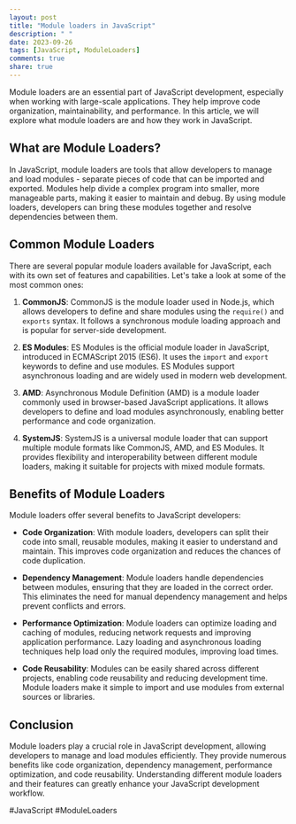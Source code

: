 ```yaml
---
layout: post
title: "Module loaders in JavaScript"
description: " "
date: 2023-09-26
tags: [JavaScript, ModuleLoaders]
comments: true
share: true
---
```


Module loaders are an essential part of JavaScript development, especially when working with large-scale applications. They help improve code organization, maintainability, and performance. In this article, we will explore what module loaders are and how they work in JavaScript.

## What are Module Loaders?

In JavaScript, module loaders are tools that allow developers to manage and load modules - separate pieces of code that can be imported and exported. Modules help divide a complex program into smaller, more manageable parts, making it easier to maintain and debug. By using module loaders, developers can bring these modules together and resolve dependencies between them.

## Common Module Loaders

There are several popular module loaders available for JavaScript, each with its own set of features and capabilities. Let's take a look at some of the most common ones:

1. **CommonJS**: CommonJS is the module loader used in Node.js, which allows developers to define and share modules using the `require()` and `exports` syntax. It follows a synchronous module loading approach and is popular for server-side development.

2. **ES Modules**: ES Modules is the official module loader in JavaScript, introduced in ECMAScript 2015 (ES6). It uses the `import` and `export` keywords to define and use modules. ES Modules support asynchronous loading and are widely used in modern web development.

3. **AMD**: Asynchronous Module Definition (AMD) is a module loader commonly used in browser-based JavaScript applications. It allows developers to define and load modules asynchronously, enabling better performance and code organization.

4. **SystemJS**: SystemJS is a universal module loader that can support multiple module formats like CommonJS, AMD, and ES Modules. It provides flexibility and interoperability between different module loaders, making it suitable for projects with mixed module formats.

## Benefits of Module Loaders

Module loaders offer several benefits to JavaScript developers:

- **Code Organization**: With module loaders, developers can split their code into small, reusable modules, making it easier to understand and maintain. This improves code organization and reduces the chances of code duplication.

- **Dependency Management**: Module loaders handle dependencies between modules, ensuring that they are loaded in the correct order. This eliminates the need for manual dependency management and helps prevent conflicts and errors.

- **Performance Optimization**: Module loaders can optimize loading and caching of modules, reducing network requests and improving application performance. Lazy loading and asynchronous loading techniques help load only the required modules, improving load times.

- **Code Reusability**: Modules can be easily shared across different projects, enabling code reusability and reducing development time. Module loaders make it simple to import and use modules from external sources or libraries.

## Conclusion

Module loaders play a crucial role in JavaScript development, allowing developers to manage and load modules efficiently. They provide numerous benefits like code organization, dependency management, performance optimization, and code reusability. Understanding different module loaders and their features can greatly enhance your JavaScript development workflow.

#JavaScript #ModuleLoaders